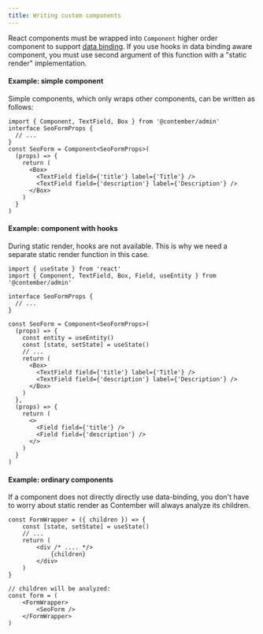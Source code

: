 ```yaml
---
title: Writing custom components
---
```


React components must be wrapped into `Component` higher order component to support [data binding](/admin/data-binding/overview.md). If you use hooks in data binding aware component, you must use second argument of this function with a "static render" implementation.

#### Example: simple component

Simple components, which only wraps other components, can be written as follows:

```tsx
import { Component, TextField, Box } from '@contember/admin'
interface SeoFormProps {
  // ...
}
const SeoForm = Component<SeoFormProps>(
  (props) => {
    return (
      <Box>
        <TextField field={'title'} label={'Title'} />
        <TextField field={'description'} label={'Description'} />
      </Box>
    )
  }
)
```

#### Example: component with hooks

During static render, hooks are not available. This is why we need a separate static render function in this case.

```tsx
import { useState } from 'react'
import { Component, TextField, Box, Field, useEntity } from '@contember/admin'

interface SeoFormProps {
  // ...
}

const SeoForm = Component<SeoFormProps>(
  (props) => {
    const entity = useEntity()
    const [state, setState] = useState()
    // ...  
    return (
      <Box>
        <TextField field={'title'} label={'Title'} />
        <TextField field={'description'} label={'Description'} />
      </Box>
    )
  },
  (props) => {
    return (
      <>
        <Field field={'title'} />
        <Field field={'description'} />
      </>
    )
  }
)
```


#### Example: ordinary components

If a component does not directly directly use data-binding, you don't have to worry about static render as Contember will always analyze its children.

```tsx
const FormWrapper = ({ children }) => {
    const [state, setState] = useState() 
    // ...
    return (
        <div /* .... */>
            {children}
        </div>
    )
}

// children will be analyzed:
const form = (
    <FormWrapper>
        <SeoForm />
    </FormWrapper>
)
```
